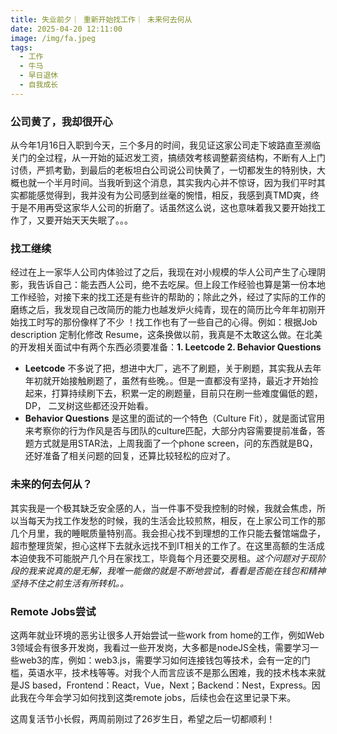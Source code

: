 ```yaml
---
title: 失业前夕｜ 重新开始找工作｜ 未来何去何从
date: 2025-04-20 12:11:00
image: /img/fa.jpeg
tags:
  - 工作
  - 牛马
  - 早日退休
  - 自我成长
---
```

### 公司黄了，我却很开心

从今年1月16日入职到今天，三个多月的时间，我见证这家公司走下坡路直至濒临关门的全过程，从一开始的延迟发工资，搞绩效考核调整薪资结构，不断有人上门讨债，严抓考勤，到最后的老板坦白公司说公司快黄了，一切都发生的特别快，大概也就一个半月时间。当我听到这个消息，其实我内心并不惊讶，因为我们平时其实都能感觉得到，我并没有为公司感到丝毫的惋惜，相反，我感到真TMD爽，终于是不用再受这家华人公司的折磨了。话虽然这么说，这也意味着我又要开始找工作了，又要开始天天失眠了。。。

### 找工继续

经过在上一家华人公司内体验过了之后，我现在对小规模的华人公司产生了心理阴影，我告诉自己：能去西人公司，绝不去吃屎。但上段工作经验也算是第一份本地工作经验，对接下来的找工还是有些许的帮助的；除此之外，经过了实际的工作的磨练之后，我发现自己改简历的能力也越发炉火纯青，现在的简历比今年年初刚开始找工时写的那份像样了不少 ！找工作也有了一些自己的心得。例如：根据Job description 定制化修改 Resume，这条换做以前，我真是不太敢这么做。在北美的开发相关面试中有两个东西必须要准备：**1. Leetcode  2. Behavior Questions**
- **Leetcode** 不多说了把，想进中大厂，逃不了刷题，关于刷题，其实我从去年年初就开始接触刷题了，虽然有些晚。。但是一直都没有坚持，最近才开始捡起来，打算持续刷下去，积累一定的刷题量，目前只在刷一些难度偏低的题，DP， 二叉树这些都还没开始看。
- **Behavior Questions** 是这里的面试的一个特色（Culture Fit），就是面试官用来考察你的行为作风是否与团队的culture匹配，大部分内容需要提前准备，答题方式就是用STAR法，上周我面了一个phone screen，问的东西就是BQ，还好准备了相关问题的回复，还算比较轻松的应对了。

### 未来的何去何从？

其实我是一个极其缺乏安全感的人，当一件事不受我控制的时候，我就会焦虑，所以当每天为找工作发愁的时候，我的生活会比较煎熬，相反，在上家公司工作的那几个月里，我的睡眠质量特别高。我会担心找不到理想的工作只能去餐馆端盘子，超市整理货架，担心这样下去就永远找不到IT相关的工作了。在这里高额的生活成本迫使我不可能脱产几个月在家找工，毕竟每个月还要交房租。*这个问题对于现阶段的我来说真的是无解，我唯一能做的就是不断地尝试，看看是否能在钱包和精神坚持不住之前生活有所转机。。*

### Remote Jobs尝试

这两年就业环境的恶劣让很多人开始尝试一些work from home的工作，例如Web 3领域会有很多开发岗，我看过一些开发岗，大多都是nodeJS全栈，需要学习一些web3的库，例如：web3.js，需要学习如何连接钱包等技术，会有一定的门槛，英语水平，技术栈等等。对我个人而言应该不是那么困难，我的技术栈本来就是JS based，Frontend：React，Vue，Next；Backend：Nest，Express。因此我在今年会学习如何找到这类remote jobs，后续也会在这里记录下来。


这周复活节小长假，两周前刚过了26岁生日，希望之后一切都顺利！